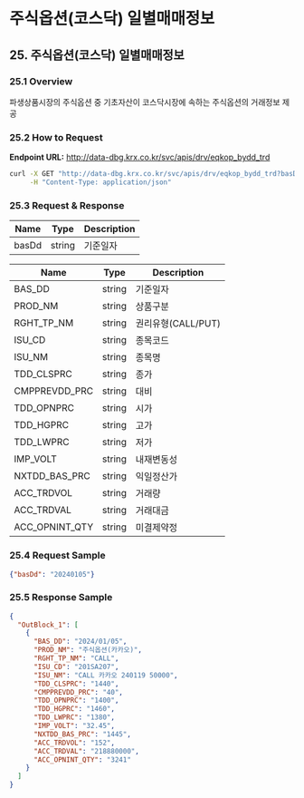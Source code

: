 # 주식옵션(코스닥) 일별매매정보

## 25. 주식옵션(코스닥) 일별매매정보

### 25.1 Overview
파생상품시장의 주식옵션 중 기초자산이 코스닥시장에 속하는 주식옵션의 거래정보 제공

### 25.2 How to Request
**Endpoint URL:** http://data-dbg.krx.co.kr/svc/apis/drv/eqkop_bydd_trd

```bash
curl -X GET "http://data-dbg.krx.co.kr/svc/apis/drv/eqkop_bydd_trd?basDd=20240105" \
     -H "Content-Type: application/json"
```

### 25.3 Request & Response

| Name            | Type   | Description      |
|-----------------|--------|------------------|
| basDd           | string | 기준일자         |

| Name            | Type   | Description      |
|-----------------|--------|------------------|
| BAS_DD          | string | 기준일자         |
| PROD_NM         | string | 상품구분         |
| RGHT_TP_NM      | string | 권리유형(CALL/PUT)|
| ISU_CD          | string | 종목코드         |
| ISU_NM          | string | 종목명           |
| TDD_CLSPRC      | string | 종가             |
| CMPPREVDD_PRC   | string | 대비             |
| TDD_OPNPRC      | string | 시가             |
| TDD_HGPRC       | string | 고가             |
| TDD_LWPRC       | string | 저가             |
| IMP_VOLT        | string | 내재변동성       |
| NXTDD_BAS_PRC   | string | 익일정산가       |
| ACC_TRDVOL      | string | 거래량           |
| ACC_TRDVAL      | string | 거래대금         |
| ACC_OPNINT_QTY  | string | 미결제약정       |

### 25.4 Request Sample
```json
{"basDd": "20240105"}
```

### 25.5 Response Sample
```json
{
  "OutBlock_1": [
    {
      "BAS_DD": "2024/01/05",
      "PROD_NM": "주식옵션(카카오)",
      "RGHT_TP_NM": "CALL",
      "ISU_CD": "201SA207",
      "ISU_NM": "CALL 카카오 240119 50000",
      "TDD_CLSPRC": "1440",
      "CMPPREVDD_PRC": "40",
      "TDD_OPNPRC": "1400",
      "TDD_HGPRC": "1460",
      "TDD_LWPRC": "1380",
      "IMP_VOLT": "32.45",
      "NXTDD_BAS_PRC": "1445",
      "ACC_TRDVOL": "152",
      "ACC_TRDVAL": "218880000",
      "ACC_OPNINT_QTY": "3241"
    }
  ]
}
```